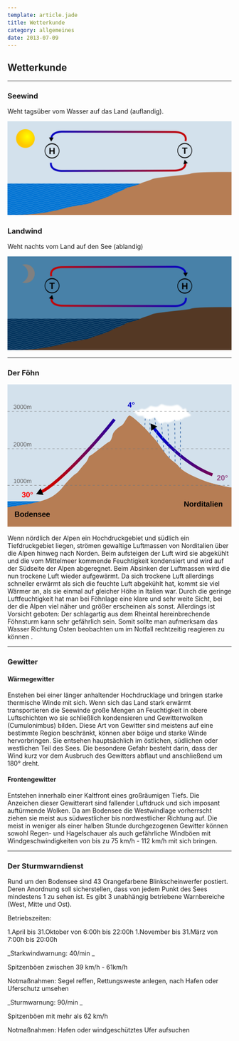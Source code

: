 ```yaml
---
template: article.jade
title: Wetterkunde
category: allgemeines
date: 2013-07-09
---
```


## Wetterkunde

---

### Seewind

Weht tagsüber vom Wasser auf das Land (auflandig).

![Landwind](images/seewind.svg)

### Landwind

Weht nachts vom Land auf den See (ablandig)

![Seewind](images/landwind.svg)

---

### Der Föhn

![Föhn](images/foehn.svg)

Wenn nördlich der Alpen ein Hochdruckgebiet und südlich ein Tiefdruckgebiet liegen,
strömen gewaltige Luftmassen von Norditalien über die Alpen hinweg nach Norden.
Beim aufsteigen der Luft wird sie abgekühlt und die vom Mittelmeer kommende Feuchtigkeit
kondensiert und wird auf der Südseite der Alpen abgeregnet. Beim Absinken der Luftmassen wird
die nun trockene Luft wieder aufgewärmt. Da sich trockene Luft allerdings schneller erwärmt
als sich die feuchte Luft abgekühlt hat, kommt sie viel Wärmer an, als sie einmal auf gleicher
Höhe in Italien war.
Durch die geringe Luftfeuchtigkeit hat man bei Föhnlage eine klare und sehr weite Sicht, bei
der die Alpen viel näher und größer erscheinen als sonst.
Allerdings ist Vorsicht geboten: Der schlagartig aus dem Rheintal hereinbrechende Föhnsturm
kann sehr gefährlich sein. Somit sollte man aufmerksam das Wasser Richtung Osten beobachten
um im Notfall rechtzeitig reagieren zu können .

---

### Gewitter

#### Wärmegewitter

Enstehen bei einer länger anhaltender Hochdrucklage und bringen starke thermische Winde mit sich.
Wenn sich das Land stark erwärmt transportieren die Seewinde große Mengen an Feuchtigkeit in obere
Luftschichten wo sie schließlich kondensieren und Gewitterwolken (Cumulonimbus) bilden.
Diese Art von Gewitter sind meistens auf eine bestimmte Region beschränkt, können aber böige und starke
Winde hervorbringen. Sie entsehen hauptsächlich im östlichen, südlichen oder westlichen Teil des Sees.
Die besondere Gefahr besteht darin, dass der Wind kurz vor dem Ausbruch des Gewitters abflaut und
anschließend um 180° dreht.

#### Frontengewitter

Entstehen innerhalb einer Kaltfront eines großräumigen Tiefs. Die Anzeichen dieser Gewitterart
sind fallender Luftdruck und sich imposant auftürmende Wolken. Da am Bodensee die Westwindlage
vorherrscht ziehen sie meist aus südwestlicher bis nordwestlicher Richtung auf.
Die meist in weniger als einer halben Stunde durchgezogenen Gewitter können sowohl Regen- und
Hagelschauer als auch gefährliche Windböen mit Windgeschwindigkeiten von bis zu 75 km/h - 112 km/h
mit sich bringen.

---

### Der Sturmwarndienst

Rund um den Bodensee sind 43 Orangefarbene Blinkscheinwerfer postiert. Deren Anordnung soll sicherstellen,
dass von jedem Punkt des Sees mindestens 1 zu sehen ist.
Es gibt 3 unabhängig betriebene Warnbereiche (West, Mitte und Ost).

Betriebszeiten:

1.April bis 31.Oktober von 6:00h bis 22:00h
1.November bis 31.März von 7:00h bis 20:00h


_Starkwindwarnung: 40/min _&nbsp;<span id="starkwindwarnung"></span>

Spitzenböen zwischen 39 km/h - 61km/h

Notmaßnahmen: Segel reffen, Rettungsweste anlegen, nach Hafen oder Uferschutz umsehen


_Sturmwarnung: 90/min _&nbsp;<span id="sturmwarnung"></span>

Spitzenböen mit mehr als 62 km/h

Notmaßnahmen: Hafen oder windgeschütztes Ufer aufsuchen

<script>

  var starkwind = document.getElementById("starkwindwarnung"),
      sturm = document.getElementById("sturmwarnung");

  function starkwindwarnung() {
    starkwind.style.background = "orange"
    setTimeout(function () {
      starkwind.style.background = 'white'
    }, 750)
    setTimeout(starkwindwarnung, 1500)
  }

  function sturmwarnung() {
    sturm.style.background = "orange"
    setTimeout(function () {
      sturm.style.background = 'white'
    }, 333)
    setTimeout(sturmwarnung, 666)
  }

  starkwindwarnung()
  sturmwarnung()

</script>
